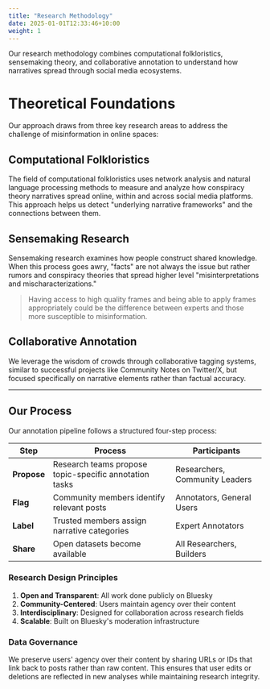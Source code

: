 ```yaml
---
title: "Research Methodology"
date: 2025-01-01T12:33:46+10:00
weight: 1
---
```


Our research methodology combines computational folkloristics, sensemaking theory, and collaborative annotation to understand how narratives spread through social media ecosystems.

# Theoretical Foundations

Our approach draws from three key research areas to address the challenge of misinformation in online spaces:

## Computational Folkloristics

The field of computational folkloristics uses network analysis and natural language processing methods to measure and analyze how conspiracy theory narratives spread online, within and across social media platforms. This approach helps us detect "underlying narrative frameworks" and the connections between them.

## Sensemaking Research

Sensemaking research examines how people construct shared knowledge. When this process goes awry, "facts" are not always the issue but rather rumors and conspiracy theories that spread higher level "misinterpretations and mischaracterizations."

> Having access to high quality frames and being able to apply frames appropriately could be the difference between experts and those more susceptible to misinformation.

## Collaborative Annotation

We leverage the wisdom of crowds through collaborative tagging systems, similar to successful projects like Community Notes on Twitter/X, but focused specifically on narrative elements rather than factual accuracy.

---

## Our Process

Our annotation pipeline follows a structured four-step process:

| Step | Process | Participants |
| ----------- | --------- | --------------- |
| **Propose** | Research teams propose topic-specific annotation tasks | Researchers, Community Leaders |
| **Flag** | Community members identify relevant posts | Annotators, General Users |
| **Label** | Trusted members assign narrative categories | Expert Annotators |
| **Share** | Open datasets become available | All Researchers, Builders |

### Research Design Principles

1. **Open and Transparent**: All work done publicly on Bluesky
2. **Community-Centered**: Users maintain agency over their content
3. **Interdisciplinary**: Designed for collaboration across research fields
4. **Scalable**: Built on Bluesky's moderation infrastructure

### Data Governance

We preserve users' agency over their content by sharing URLs or IDs that link back to posts rather than raw content. This ensures that user edits or deletions are reflected in new analyses while maintaining research integrity.
